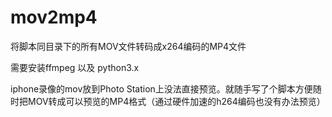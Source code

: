 # mov2mp4
将脚本同目录下的所有MOV文件转码成x264编码的MP4文件

需要安装ffmpeg 以及 python3.x

iphone录像的mov放到Photo Station上没法直接预览。就随手写了个脚本方便随时把MOV转成可以预览的MP4格式（通过硬件加速的h264编码也没有办法预览）
